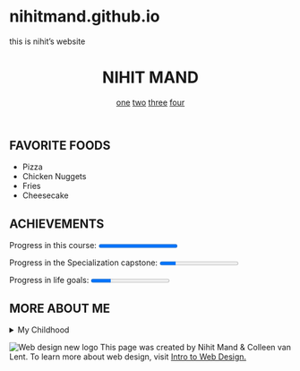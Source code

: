 # nihitmand.github.io
this is nihit’s website
<html lang="en">
    <head>
        <meta charset="UTF-8">
        <title>PROJECT</title>
</head>
<body>
<header>
    <h1>NIHIT MAND</h1>
    <nav>
    <a href="">one</a>
    <a href="">two</a>
    <a href="">three</a>
    <a href="">four</a>
    </nav>
</header>
<main>
    <section>
        <h2>FAVORITE FOODS</h2>
        <ul>
            <li>Pizza</li>
            <li>Chicken Nuggets</li>
            <li>Fries</li>
            <li>Cheesecake</li>
        </ul>
    </section>
    <section>
        <h2>ACHIEVEMENTS</h2>
        <p>Progress in this course:&nbsp;<progress max="100" value="100"></progress></p>
        <p>Progress in the Specialization capstone:&nbsp;<progress max="100" value="20"></progress></p>
        <p>Progress in life goals:&nbsp;<progress max="100" value="25"></progress></p>
    </section>
    <section>
        <h2>MORE ABOUT ME</h2>
        <details>
        <summary>My Childhood</summary>
            <p>I grew up in Delhi, India.I live near market and I love beaches.</p>
        </details>
    </section>
</main>
<footer>
    <p><img src="http://www.intro-webdesign.com/images/newlogo.png" alt="Web design new logo">&nbsp;This page was created by Nihit Mand &amp; Colleen van Lent. To learn more about web design, visit <a href="http://www.intro-webdesign.com">Intro to Web Design.</a></p>
</footer>
</body>
</html>
